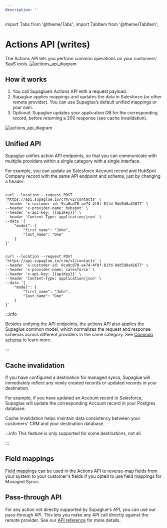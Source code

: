 ```yaml
---
description: ''
---
```


import Tabs from '@theme/Tabs';
import TabItem from '@theme/TabItem';

# Actions API (writes)

The Actions API lets you perform common operations on your customers' SaaS tools.
![actions_api_diagram](/img/actions-api-diagram-2.png 'actions API diagram')

## How it works

1. You call Supaglue’s Actions API with a request payload.
2. Supaglue applies mappings and updates the data in Salesforce (or other remote provider). You can use Supaglue’s default unified mappings or your own.
3. Optional: Supaglue updates your application DB for the corresponding record, before returning a 200 response (see cache invalidation).

![actions_api_diagram](/img/actions-api-diagram.png 'actions API diagram')

## Unified API

Supaglue unifies action API endpoints, so that you can communicate with multiple providers within a single category with a single interface.

For example, you can update an Salesforce Account record and HubSpot Company record with the same API endpoint and schema, just by changing a header:

<Tabs>

<TabItem value="hubspot" label="HubSpot" default>

```shell

curl --location --request POST 'https://api.supaglue.io/crm/v2/contacts' \
--header 'x-customer-id: 9ca0cd70-ae74-4f8f-81fd-9dd5d0a41677' \
--header 'x-provider-name: hubspot' \
--header 'x-api-key: {{apiKey}}' \
--header 'Content-Type: application/json' \
--data '{
    "model": {
        "first_name": "John", 
        "last_name": "Doe"
    }    
}'
```

</TabItem>

<TabItem value="salesforce" label="Salesforce">

```shell

curl --location --request POST 'https://api.supaglue.io/crm/v2/contacts' \
--header 'x-customer-id: 9ca0cd70-ae74-4f8f-81fd-9dd5d0a41677' \
--header 'x-provider-name: salesforce' \
--header 'x-api-key: {{apiKey}}' \
--header 'Content-Type: application/json' \
--data '{
    "model": {
        "first_name": "John", 
        "last_name": "Doe"
    }    
}'
```

</TabItem>

</Tabs>


:::info

Besides unifying the API endpoints, the actions API also applies the Supaglue common model, which normalizes the request and response schemas across different providers in the same category. See [Common schema](../platform/common-object) to learn more.

:::


## Cache invalidation

If you have configured a destination for managed syncs, Supaglue will immediately reflect any newly created records or updated records in your destination.

For example, if you have updated an Account record in Salesforce, Supaglue will update the corresponding Account record in your Postgres database.

Cache invalidation helps maintain data consistency between your customers' CRM and your destination database.

:::info
This feature is only supported for some destinations, not all.

:::

## Field mappings
[Field mappings](../platform/field-mapping) can be used in the Actions API to reverse-map fields from your system to your customer's fields if you opted to use field mappings for Managed Syncs.

## Pass-through API

For any action not directly supported by Supaglue's API, you can use our pass-through API. This lets you make any API call directly against the remote provider. See our [API reference](https://docs.supaglue.com/api) for more details.
